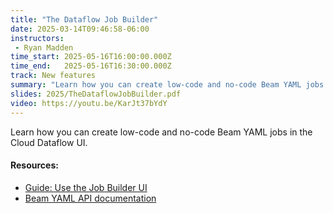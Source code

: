 ```yaml
---
title: "The Dataflow Job Builder"
date: 2025-03-14T09:46:58-06:00
instructors:
 - Ryan Madden
time_start: 2025-05-16T16:00:00.000Z
time_end:   2025-05-16T16:30:00.000Z
track: New features
summary: "Learn how you can create low-code and no-code Beam YAML jobs in the Cloud Dataflow UI."
slides: 2025/TheDataflowJobBuilder.pdf
video: https://youtu.be/KarJt37bYdY
---
```


Learn how you can create low-code and no-code Beam YAML jobs in the Cloud Dataflow UI.

#### Resources:
 * [Guide: Use the Job Builder UI](https://cloud.google.com/dataflow/docs/guides/job-builder)
 * [Beam YAML API documentation](https://beam.apache.org/documentation/sdks/yaml/)